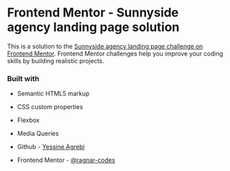 # Frontend Mentor - Sunnyside agency landing page solution

This is a solution to the [Sunnyside agency landing page challenge on Frontend Mentor](https://www.frontendmentor.io/challenges/sunnyside-agency-landing-page-7yVs3B6ef). Frontend Mentor challenges help you improve your coding skills by building realistic projects.


### Built with

- Semantic HTML5 markup
- CSS custom properties
- Flexbox
- Media Queries

- Github - [Yessine Agrebi](https://github.com/ragnar-codes)
- Frontend Mentor - [@ragnar-codes](https://www.frontendmentor.io/profile/yourusername)

